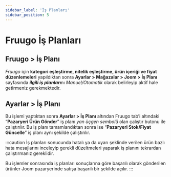 ```yaml
---
sidebar_label: 'İş Planları'
sidebar_position: 5
---
```



# Fruugo İş Planları 

## Fruugo > İş Planı

*Fruugo* için **kategori eşleştirme, nitelik eşleştirme, ürün içeriği ve fiyat düzenlemeleri** yapıldıktan sonra **Ayarlar > Mağazalar > Joom > İş Planı** sayfasında ***ilgili iş planları***nı *Manuel/Otomatik* olarak belirleyip aktif hale getirmeniz gerekmektedir. 

## Ayarlar > İş Planı

Bu işlemi yaptıktan sonra **Ayarlar > İş Planı** altından Fruugo tab’i altındaki “**Pazaryeri Ürün Gönder**” iş planı *yan üçgen sembolü* olan çalıştır butonu ile çalıştırılır. Bu iş planı tamamlandıktan sonra ise “**Pazaryeri Stok/Fiyat Güncelle**” iş planı aynı şekilde çalıştırılır. 

:::caution
İş planları sonucunda hatalı ya da uyarı şeklinde verilen ürün bazlı hata mesajlarını inceleyip gerekli düzeltmeleri yaparak iş planını tekrardan çalıştırmanız gereklidir. 

Bu işlemler sonrasında iş planları sonuçlarına göre başarılı olarak gönderilen ürünler Joom pazaryerinde satışa başarılı bir şekilde açılır. 
:::


